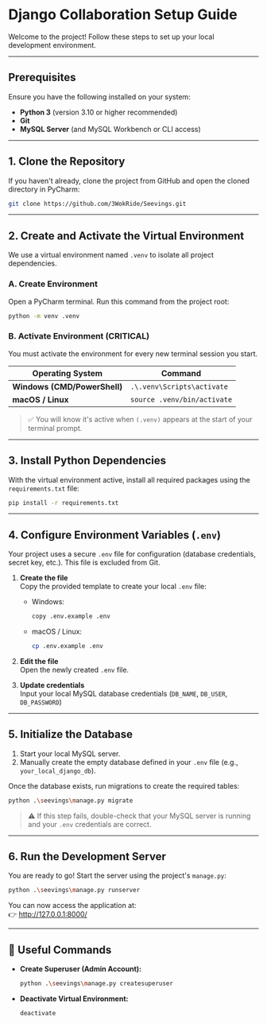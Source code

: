 # Django Collaboration Setup Guide

Welcome to the project! Follow these steps to set up your local development environment.

---

## Prerequisites
Ensure you have the following installed on your system:
- **Python 3** (version 3.10 or higher recommended)  
- **Git**  
- **MySQL Server** (and MySQL Workbench or CLI access)  

---

## 1. Clone the Repository
If you haven't already, clone the project from GitHub and open the cloned directory in PyCharm:

```bash
git clone https://github.com/3WokRide/Seevings.git
```

---

## 2. Create and Activate the Virtual Environment
We use a virtual environment named `.venv` to isolate all project dependencies.

### A. Create Environment
Open a PyCharm terminal. Run this command from the project root:

```bash
python -m venv .venv
```

### B. Activate Environment (CRITICAL)
You must activate the environment for every new terminal session you start.

| Operating System | Command |
|------------------|----------|
| **Windows (CMD/PowerShell)** | `.\.venv\Scripts\activate` |
| **macOS / Linux** | `source .venv/bin/activate` |

> ✅ You will know it's active when `(.venv)` appears at the start of your terminal prompt.

---

## 3. Install Python Dependencies
With the virtual environment active, install all required packages using the `requirements.txt` file:

```bash
pip install -r requirements.txt
```

---

## 4. Configure Environment Variables (`.env`)
Your project uses a secure `.env` file for configuration (database credentials, secret key, etc.). This file is excluded from Git.

1. **Create the file**  
   Copy the provided template to create your local `.env` file:  
   - Windows:  
     ```bash
     copy .env.example .env
     ```  
   - macOS / Linux:  
     ```bash
     cp .env.example .env
     ```  

2. **Edit the file**  
   Open the newly created `.env` file.  

3. **Update credentials**  
Input your local MySQL database credentials (`DB_NAME`, `DB_USER`, `DB_PASSWORD`)  

---

## 5. Initialize the Database
1. Start your local MySQL server.  
2. Manually create the empty database defined in your `.env` file (e.g., `your_local_django_db`).  

Once the database exists, run migrations to create the required tables:

```bash
python .\seevings\manage.py migrate
```

> ⚠️ If this step fails, double-check that your MySQL server is running and your `.env` credentials are correct.

---

## 6. Run the Development Server
You are ready to go! Start the server using the project's `manage.py`:

```bash
python .\seevings\manage.py runserver
```

You can now access the application at:  
👉 http://127.0.0.1:8000/

---

## 🔧 Useful Commands
- **Create Superuser (Admin Account):**
  ```bash
  python .\seevings\manage.py createsuperuser
  ```
- **Deactivate Virtual Environment:**
  ```bash
  deactivate
  ```
